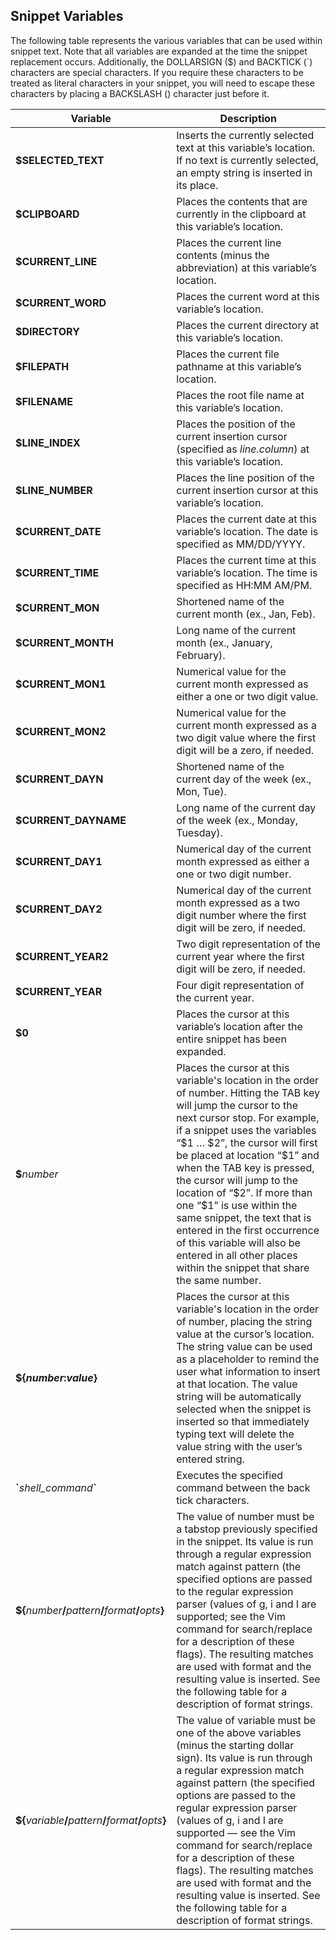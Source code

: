 ## Snippet Variables

The following table represents the various variables that can be used within snippet text. Note that all variables are expanded at the time the snippet replacement occurs. Additionally, the DOLLARSIGN ($) and BACKTICK (\`) characters are special characters. If you require these characters to be treated as literal characters in your snippet, you will need to escape these characters by placing a BACKSLASH (\) character just before it.

| Variable | Description |
| - | - |
| **$SELECTED\_TEXT** | Inserts the currently selected text at this variable’s location. If no text is currently selected, an empty string is inserted in its place. |
| **$CLIPBOARD** | Places the contents that are currently in the clipboard at this variable’s location. |
| **$CURRENT\_LINE** | Places the current line contents (minus the abbreviation) at this variable’s location. |
| **$CURRENT\_WORD** | Places the current word at this variable’s location. |
| **$DIRECTORY** | Places the current directory at this variable’s location. |
| **$FILEPATH** | Places the current file pathname at this variable’s location. |
| **$FILENAME** | Places the root file name at this variable’s location. |
| **$LINE\_INDEX** | Places the position of the current insertion cursor (specified as _line.column_) at this variable’s location. |
| **$LINE\_NUMBER** | Places the line position of the current insertion cursor at this variable’s location. |
| **$CURRENT\_DATE** | Places the current date at this variable’s location. The date is specified as MM/DD/YYYY. |
| **$CURRENT\_TIME** | Places the current time at this variable’s location. The time is specified as HH:MM AM/PM. |
| **$CURRENT\_MON** | Shortened name of the current month (ex., Jan, Feb). |
| **$CURRENT\_MONTH** | Long name of the current month (ex., January, February). |
| **$CURRENT\_MON1** | Numerical value for the current month expressed as either a one or two digit value. |
| **$CURRENT\_MON2** | Numerical value for the current month expressed as a two digit value where the first digit will be a zero, if needed. |
| **$CURRENT\_DAYN** | Shortened name of the current day of the week (ex., Mon, Tue). |
| **$CURRENT\_DAYNAME** | Long name of the current day of the week (ex., Monday, Tuesday). |
| **$CURRENT\_DAY1** | Numerical day of the current month expressed as either a one or two digit number. |
| **$CURRENT\_DAY2** | Numerical day of the current month expressed as a two digit number where the first digit will be zero, if needed. |
| **$CURRENT\_YEAR2** | Two digit representation of the current year where the first digit will be zero, if needed. |
| **$CURRENT\_YEAR** | Four digit representation of the current year. |
| <b>\$0</b> | Places the cursor at this variable’s location after the entire snippet has been expanded. |
| <b>\$</b>_number_ | Places the cursor at this variable's location in the order of number. Hitting the TAB key will jump the cursor to the next cursor stop. For example, if a snippet uses the variables “\$1 … \$2”, the cursor will first be  placed at location “\$1” and when the TAB key is pressed, the cursor will jump to the location of “\$2”. If more than one “\$1” is use within the same snippet, the text that is entered in the first occurrence of this variable will also be entered in all other places within the snippet that share the same number. |
| <b>\${<b>_number_**:**_value_**}** | Places the cursor at this variable's location in the order of number, placing the string value at the cursor’s location. The string value can be used as a placeholder to remind the user what information to insert at that location. The value string will be automatically selected when the snippet is inserted so that immediately typing text will delete the value string with the user’s entered string. |
| **\`**_shell\_command_**\`** | Executes the specified command between the back tick characters. |
| <b>\${</b>_number_**/**_pattern_**/**_format_**/**_opts_**}** | The value of number must be a tabstop previously specified in the snippet. Its value is run through a regular expression match against pattern (the specified options are passed to the regular expression parser (values of g, i and I are supported; see the Vim command for search/replace for a description of these flags). The resulting matches are used with format and the resulting value is inserted. See the following table for a description of format strings. |
| <b>\${</b>_variable_**/**_pattern_**/**_format_**/**_opts_**}** | The value of variable must be one of the above variables (minus the starting dollar sign). Its value is run through a regular expression match against pattern (the specified options are passed to the regular expression parser (values of g, i and I are supported — see the Vim command for search/replace for a description of these flags). The resulting matches are used with format and the resulting value is inserted. See the following table for a description of format strings. |